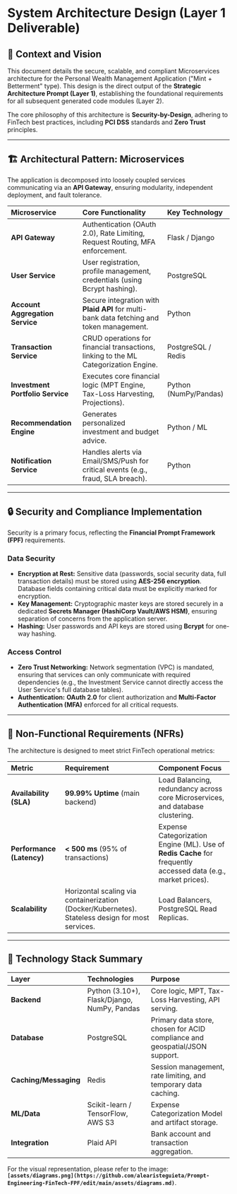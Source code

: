 # System Architecture Design (Layer 1 Deliverable)

## 📌 Context and Vision

This document details the secure, scalable, and compliant Microservices architecture for the Personal Wealth Management Application ("Mint + Betterment" type). This design is the direct output of the **Strategic Architecture Prompt (Layer 1)**, establishing the foundational requirements for all subsequent generated code modules (Layer 2).

The core philosophy of this architecture is **Security-by-Design**, adhering to FinTech best practices, including **PCI DSS** standards and **Zero Trust** principles.

---

## 🏗️ Architectural Pattern: Microservices

The application is decomposed into loosely coupled services communicating via an **API Gateway**, ensuring modularity, independent deployment, and fault tolerance.

| Microservice | Core Functionality | Key Technology |
| :--- | :--- | :--- |
| **API Gateway** | Authentication (OAuth 2.0), Rate Limiting, Request Routing, MFA enforcement. | Flask / Django |
| **User Service** | User registration, profile management, credentials (using Bcrypt hashing). | PostgreSQL |
| **Account Aggregation Service** | Secure integration with **Plaid API** for multi-bank data fetching and token management. | Python |
| **Transaction Service** | CRUD operations for financial transactions, linking to the ML Categorization Engine. | PostgreSQL / Redis |
| **Investment Portfolio Service** | Executes core financial logic (MPT Engine, Tax-Loss Harvesting, Projections). | Python (NumPy/Pandas) |
| **Recommendation Engine** | Generates personalized investment and budget advice. | Python / ML |
| **Notification Service** | Handles alerts via Email/SMS/Push for critical events (e.g., fraud, SLA breach). | Python |

---

## 🔒 Security and Compliance Implementation

Security is a primary focus, reflecting the **Financial Prompt Framework (FPF)** requirements.

### Data Security
* **Encryption at Rest:** Sensitive data (passwords, social security data, full transaction details) must be stored using **AES-256 encryption**. Database fields containing critical data must be explicitly marked for encryption.
* **Key Management:** Cryptographic master keys are stored securely in a dedicated **Secrets Manager (HashiCorp Vault/AWS HSM)**, ensuring separation of concerns from the application server.
* **Hashing:** User passwords and API keys are stored using **Bcrypt** for one-way hashing.

### Access Control
* **Zero Trust Networking:** Network segmentation (VPC) is mandated, ensuring that services can only communicate with required dependencies (e.g., the Investment Service cannot directly access the User Service's full database tables).
* **Authentication:** **OAuth 2.0** for client authorization and **Multi-Factor Authentication (MFA)** enforced for all critical requests.

---

## 🚀 Non-Functional Requirements (NFRs)

The architecture is designed to meet strict FinTech operational metrics:

| Metric | Requirement | Component Focus |
| :--- | :--- | :--- |
| **Availability (SLA)** | **99.99% Uptime** (main backend) | Load Balancing, redundancy across core Microservices, and database clustering. |
| **Performance (Latency)** | **< 500 ms** (95% of transactions) | Expense Categorization Engine (ML). Use of **Redis Cache** for frequently accessed data (e.g., market prices). |
| **Scalability** | Horizontal scaling via containerization (Docker/Kubernetes). Stateless design for most services. | Load Balancers, PostgreSQL Read Replicas. |

---

## 🔗 Technology Stack Summary

| Layer | Technologies | Purpose |
| :--- | :--- | :--- |
| **Backend** | Python (3.10+), Flask/Django, NumPy, Pandas | Core logic, MPT, Tax-Loss Harvesting, API serving. |
| **Database** | PostgreSQL | Primary data store, chosen for ACID compliance and geospatial/JSON support. |
| **Caching/Messaging** | Redis | Session management, rate limiting, and temporary data caching. |
| **ML/Data** | Scikit-learn / TensorFlow, AWS S3 | Expense Categorization Model and artifact storage. |
| **Integration** | Plaid API | Bank account and transaction aggregation. |

For the visual representation, please refer to the image: **`[assets/diagrams.png](https://github.com/alearisteguieta/Prompt-Engineering-FinTech-FPF/edit/main/assets/diagrams.md)`**.
